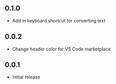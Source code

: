 ## 0.1.0
- Add in keyboard shortcut for converting text

## 0.0.2
- Change header color for VS Code marketplace

## 0.0.1
- Initial release